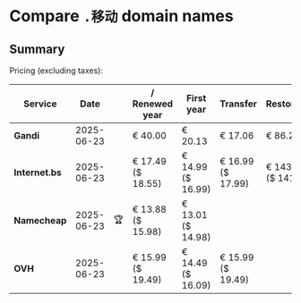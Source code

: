 # Compare `.移动` domain names

## Summary

Pricing (excluding taxes):

| Service | Date |  | / Renewed year | First year | Transfer | Restoration |
|--|--|--|--|--|--|--|
| **Gandi** | 2025-06-23 |  | € 40.00 | € 20.13 | € 17.06 | € 86.25 |
| **Internet.bs** | 2025-06-23 |  | € 17.49<br>($ 18.55) | € 14.99<br>($ 16.99) | € 16.99<br>($ 17.99) | € 143.49<br>($ 141.59) |
| **Namecheap** | 2025-06-23 | 🏆 | € 13.88<br>($ 15.98) | € 13.01<br>($ 14.98) |  |  |
| **OVH** | 2025-06-23 |  | € 15.99<br>($ 19.49) | € 14.49<br>($ 16.09) | € 15.99<br>($ 19.49) |  |
